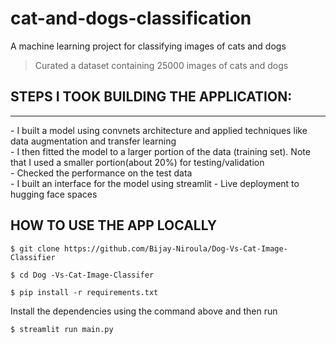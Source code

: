 # cat-and-dogs-classification

A machine learning project for classifying images of cats and dogs
> Curated a dataset containing 25000 images of cats and dogs 

## STEPS  I TOOK BUILDING THE APPLICATION:
<hr>
- I built a model using convnets architecture and applied techniques like data augmentation and transfer learning 
<br>
- I then fitted the model to a larger portion of the data (training set). Note that I used a smaller portion(about 20%) for testing/validation 
<br>
- Checked the performance on the test data
<br>
- I built an interface for the model using streamlit 
- Live deployment to hugging face spaces

## HOW TO USE THE APP LOCALLY

```console
$ git clone https://github.com/Bijay-Niroula/Dog-Vs-Cat-Image-Classifier

```
```console
$ cd Dog -Vs-Cat-Image-Classifer

```

```console
$ pip install -r requirements.txt

```
Install the dependencies using the command above and then run 

```console
$ streamlit run main.py

```

